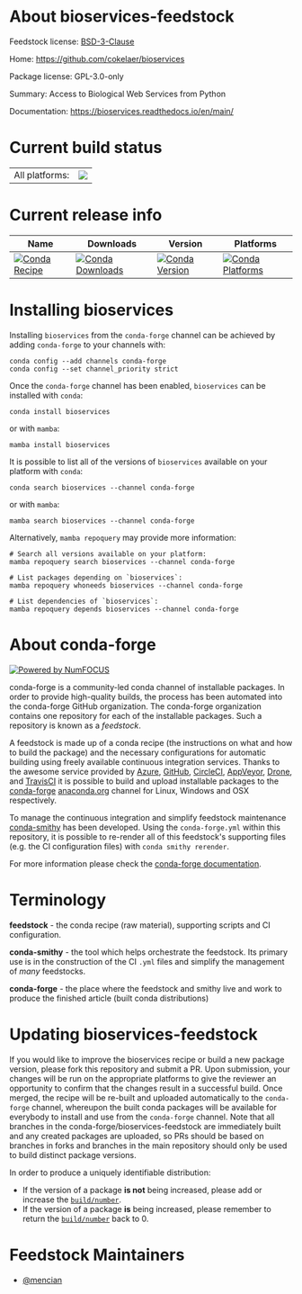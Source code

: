 About bioservices-feedstock
===========================

Feedstock license: [BSD-3-Clause](https://github.com/conda-forge/bioservices-feedstock/blob/main/LICENSE.txt)

Home: https://github.com/cokelaer/bioservices

Package license: GPL-3.0-only

Summary: Access to Biological Web Services from Python

Documentation: https://bioservices.readthedocs.io/en/main/

Current build status
====================


<table><tr><td>All platforms:</td>
    <td>
      <a href="https://dev.azure.com/conda-forge/feedstock-builds/_build/latest?definitionId=12435&branchName=main">
        <img src="https://dev.azure.com/conda-forge/feedstock-builds/_apis/build/status/bioservices-feedstock?branchName=main">
      </a>
    </td>
  </tr>
</table>

Current release info
====================

| Name | Downloads | Version | Platforms |
| --- | --- | --- | --- |
| [![Conda Recipe](https://img.shields.io/badge/recipe-bioservices-green.svg)](https://anaconda.org/conda-forge/bioservices) | [![Conda Downloads](https://img.shields.io/conda/dn/conda-forge/bioservices.svg)](https://anaconda.org/conda-forge/bioservices) | [![Conda Version](https://img.shields.io/conda/vn/conda-forge/bioservices.svg)](https://anaconda.org/conda-forge/bioservices) | [![Conda Platforms](https://img.shields.io/conda/pn/conda-forge/bioservices.svg)](https://anaconda.org/conda-forge/bioservices) |

Installing bioservices
======================

Installing `bioservices` from the `conda-forge` channel can be achieved by adding `conda-forge` to your channels with:

```
conda config --add channels conda-forge
conda config --set channel_priority strict
```

Once the `conda-forge` channel has been enabled, `bioservices` can be installed with `conda`:

```
conda install bioservices
```

or with `mamba`:

```
mamba install bioservices
```

It is possible to list all of the versions of `bioservices` available on your platform with `conda`:

```
conda search bioservices --channel conda-forge
```

or with `mamba`:

```
mamba search bioservices --channel conda-forge
```

Alternatively, `mamba repoquery` may provide more information:

```
# Search all versions available on your platform:
mamba repoquery search bioservices --channel conda-forge

# List packages depending on `bioservices`:
mamba repoquery whoneeds bioservices --channel conda-forge

# List dependencies of `bioservices`:
mamba repoquery depends bioservices --channel conda-forge
```


About conda-forge
=================

[![Powered by
NumFOCUS](https://img.shields.io/badge/powered%20by-NumFOCUS-orange.svg?style=flat&colorA=E1523D&colorB=007D8A)](https://numfocus.org)

conda-forge is a community-led conda channel of installable packages.
In order to provide high-quality builds, the process has been automated into the
conda-forge GitHub organization. The conda-forge organization contains one repository
for each of the installable packages. Such a repository is known as a *feedstock*.

A feedstock is made up of a conda recipe (the instructions on what and how to build
the package) and the necessary configurations for automatic building using freely
available continuous integration services. Thanks to the awesome service provided by
[Azure](https://azure.microsoft.com/en-us/services/devops/), [GitHub](https://github.com/),
[CircleCI](https://circleci.com/), [AppVeyor](https://www.appveyor.com/),
[Drone](https://cloud.drone.io/welcome), and [TravisCI](https://travis-ci.com/)
it is possible to build and upload installable packages to the
[conda-forge](https://anaconda.org/conda-forge) [anaconda.org](https://anaconda.org/)
channel for Linux, Windows and OSX respectively.

To manage the continuous integration and simplify feedstock maintenance
[conda-smithy](https://github.com/conda-forge/conda-smithy) has been developed.
Using the ``conda-forge.yml`` within this repository, it is possible to re-render all of
this feedstock's supporting files (e.g. the CI configuration files) with ``conda smithy rerender``.

For more information please check the [conda-forge documentation](https://conda-forge.org/docs/).

Terminology
===========

**feedstock** - the conda recipe (raw material), supporting scripts and CI configuration.

**conda-smithy** - the tool which helps orchestrate the feedstock.
                   Its primary use is in the construction of the CI ``.yml`` files
                   and simplify the management of *many* feedstocks.

**conda-forge** - the place where the feedstock and smithy live and work to
                  produce the finished article (built conda distributions)


Updating bioservices-feedstock
==============================

If you would like to improve the bioservices recipe or build a new
package version, please fork this repository and submit a PR. Upon submission,
your changes will be run on the appropriate platforms to give the reviewer an
opportunity to confirm that the changes result in a successful build. Once
merged, the recipe will be re-built and uploaded automatically to the
`conda-forge` channel, whereupon the built conda packages will be available for
everybody to install and use from the `conda-forge` channel.
Note that all branches in the conda-forge/bioservices-feedstock are
immediately built and any created packages are uploaded, so PRs should be based
on branches in forks and branches in the main repository should only be used to
build distinct package versions.

In order to produce a uniquely identifiable distribution:
 * If the version of a package **is not** being increased, please add or increase
   the [``build/number``](https://docs.conda.io/projects/conda-build/en/latest/resources/define-metadata.html#build-number-and-string).
 * If the version of a package **is** being increased, please remember to return
   the [``build/number``](https://docs.conda.io/projects/conda-build/en/latest/resources/define-metadata.html#build-number-and-string)
   back to 0.

Feedstock Maintainers
=====================

* [@mencian](https://github.com/mencian/)

